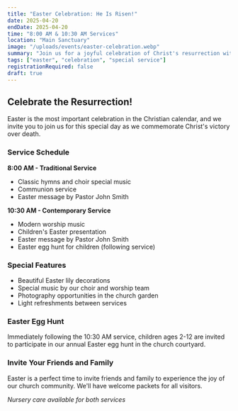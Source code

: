 ```yaml
---
title: "Easter Celebration: He Is Risen!"
date: 2025-04-20
endDate: 2025-04-20
time: "8:00 AM & 10:30 AM Services"
location: "Main Sanctuary"
image: "/uploads/events/easter-celebration.webp"
summary: "Join us for a joyful celebration of Christ's resurrection with special music, inspiring messages, and fellowship."
tags: ["easter", "celebration", "special service"]
registrationRequired: false
draft: true
---
```


## Celebrate the Resurrection!

Easter is the most important celebration in the Christian calendar, and we invite you to join us for this special day as we commemorate Christ's victory over death.

### Service Schedule

**8:00 AM - Traditional Service**
- Classic hymns and choir special music
- Communion service
- Easter message by Pastor John Smith

**10:30 AM - Contemporary Service**
- Modern worship music
- Children's Easter presentation
- Easter message by Pastor John Smith
- Easter egg hunt for children (following service)

### Special Features

- Beautiful Easter lily decorations
- Special music by our choir and worship team
- Photography opportunities in the church garden
- Light refreshments between services

### Easter Egg Hunt

Immediately following the 10:30 AM service, children ages 2-12 are invited to participate in our annual Easter egg hunt in the church courtyard.

### Invite Your Friends and Family

Easter is a perfect time to invite friends and family to experience the joy of our church community. We'll have welcome packets for all visitors.

*Nursery care available for both services*